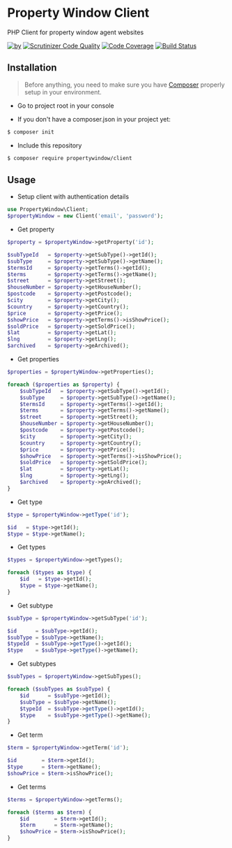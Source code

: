 Property Window Client 
========================

PHP Client for property window agent websites 

[![by](https://img.shields.io/badge/by-%40propertywindow-ff69b4.svg?style=flat-square)](https://github.com/propertywindow) [![Scrutinizer Code Quality](https://scrutinizer-ci.com/g/propertywindow/client/badges/quality-score.png?b=master)](https://scrutinizer-ci.com/g/propertywindow/client/?branch=master) [![Code Coverage](https://scrutinizer-ci.com/g/propertywindow/client/badges/coverage.png?b=master)](https://scrutinizer-ci.com/g/propertywindow/client/?branch=master) [![Build Status](https://scrutinizer-ci.com/g/propertywindow/client/badges/build.png?b=master)](https://scrutinizer-ci.com/g/propertywindow/client/build-status/master)

## Installation

> Before anything, you need to make sure you have [Composer](https://getcomposer.org) properly setup in your environment.

* Go to project root in your console

* If you don't have a composer.json in your project yet:
```bash
$ composer init
```

* Include this repository
```bash
$ composer require propertywindow/client
```

## Usage

* Setup client with authentication details

```php
use PropertyWindow\Client;
$propertyWindow = new Client('email', 'password');
```

* Get property
```php
$property = $propertyWindow->getProperty('id');

$subTypeId   = $property->getSubType()->getId();
$subType     = $property->getSubType()->getName();
$termsId     = $property->getTerms()->getId();
$terms       = $property->getTerms()->getName();
$street      = $property->getStreet();
$houseNumber = $property->getHouseNumber();
$postcode    = $property->getPostcode();
$city        = $property->getCity();
$country     = $property->getCountry();
$price       = $property->getPrice();
$showPrice   = $property->getTerms()->isShowPrice();
$soldPrice   = $property->getSoldPrice();
$lat         = $property->getLat();
$lng         = $property->getLng();
$archived    = $property->geArchived();
```

* Get properties
```php
$properties = $propertyWindow->getProperties();

foreach ($properties as $property) {
    $subTypeId   = $property->getSubType()->getId();
    $subType     = $property->getSubType()->getName();
    $termsId     = $property->getTerms()->getId();
    $terms       = $property->getTerms()->getName();
    $street      = $property->getStreet();
    $houseNumber = $property->getHouseNumber();
    $postcode    = $property->getPostcode();
    $city        = $property->getCity();
    $country     = $property->getCountry();
    $price       = $property->getPrice();
    $showPrice   = $property->getTerms()->isShowPrice();
    $soldPrice   = $property->getSoldPrice();
    $lat         = $property->getLat();
    $lng         = $property->getLng();
    $archived    = $property->geArchived();
}
```
* Get type
```php
$type = $propertyWindow->getType('id');

$id   = $type->getId();
$type = $type->getName();
```

* Get types
```php
$types = $propertyWindow->getTypes();

foreach ($types as $type) {
    $id   = $type->getId();
    $type = $type->getName();
}
```

* Get subtype
```php
$subType = $propertyWindow->getSubType('id');

$id      = $subType->getId();
$subType = $subType->getName();
$typeId  = $subType->getType()->getId();
$type    = $subType->getType()->getName();
```

* Get subtypes
```php
$subTypes = $propertyWindow->getSubTypes();

foreach ($subTypes as $subType) {
    $id      = $subType->getId();
    $subType = $subType->getName();
    $typeId  = $subType->getType()->getId();
    $type    = $subType->getType()->getName();
}
```
* Get term
```php
$term = $propertyWindow->getTerm('id');

$id        = $term->getId();
$type      = $term->getName();
$showPrice = $term->isShowPrice();
```

* Get terms
```php
$terms = $propertyWindow->getTerms();

foreach ($terms as $term) {
    $id        = $term->getId();
    $term      = $term->getName();
    $showPrice = $term->isShowPrice();
}
```
